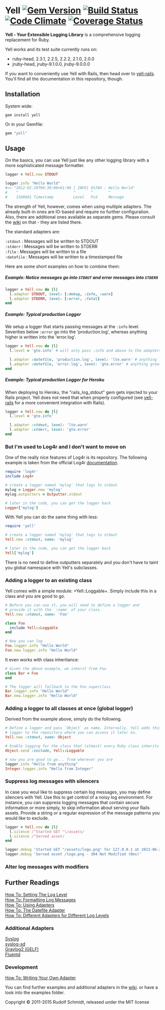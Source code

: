 # Yell [![Gem Version](https://badge.fury.io/rb/yell.png)](http://badge.fury.io/rb/yell) [![Build Status](https://travis-ci.org/rudionrails/yell.png?branch=master)](https://travis-ci.org/rudionrails/yell) [![Code Climate](https://codeclimate.com/github/rudionrails/yell.png)](https://codeclimate.com/github/rudionrails/yell) [![Coverage Status](https://coveralls.io/repos/rudionrails/yell/badge.png?branch=master)](https://coveralls.io/r/rudionrails/yell)


**Yell - Your Extensible Logging Library** is a comprehensive logging replacement for Ruby.

Yell works and its test suite currently runs on:

- ruby-head, 2.3.1, 2.2.5, 2.2.2, 2.1.0, 2.0.0 
- jruby-head, jruby-9.1.0.0, jruby-9.0.0.0

If you want to conveniently use Yell with Rails, then head over to [yell-rails](https://github.com/rudionrails/yell-rails). You'll find all the documentation in this repository, though.


## Installation

System wide:

```console
gem install yell
```

Or in your Gemfile:

```ruby
gem "yell"
```


## Usage

On the basics, you can use Yell just like any other logging library with a more 
sophisticated message formatter.

```ruby
logger = Yell.new STDOUT

logger.info "Hello World"
#=> "2012-02-29T09:30:00+01:00 [ INFO] 65784 : Hello World"
#    ^                         ^       ^       ^
#    ISO8601 Timestamp         Level   Pid     Message
```

The strength of Yell, however, comes when using multiple adapters. The already built-in 
ones are IO-based and require no further configuration. Also, there are additional ones 
available as separate gems. Please consult the [wiki](https://github.com/rudionrails/yell/wiki) 
on that - they are listed there.

The standard adapters are:

`:stdout` : Messages will be written to STDOUT  
`:stderr` : Messages will be written to STDERR  
`:file` : Messages will be written to a file  
`:datefile` : Messages will be written to a timestamped file  


Here are some short examples on how to combine them:

##### Example: Notice messages go into `STDOUT` and error messages into `STDERR`

```ruby
logger = Yell.new do |l|
  l.adapter STDOUT, level: [:debug, :info, :warn]
  l.adapter STDERR, level: [:error, :fatal]
end
```

##### Example: Typical production Logger

We setup a logger that starts passing messages at the `:info` level. Severities 
below `:error` go into the 'production.log', whereas anything higher is written 
into the 'error.log'.

```ruby
logger = Yell.new do |l|
  l.level = 'gte.info' # will only pass :info and above to the adapters

  l.adapter :datefile, 'production.log', level: 'lte.warn' # anything lower or equal to :warn
  l.adapter :datefile, 'error.log', level: 'gte.error' # anything greater or equal to :error
end
```

##### Example: Typical production Logger for Heroku

When deploying to Heroku, the "rails_log_stdout" gem gets injected to your Rails project.
Yell does not need that when properly configured (see [yell-rails](https://github.com/rudionrails/yell-rails)
for a more convenient integration with Rails).

```ruby
logger = Yell.new do |l|
  l.level = 'gte.info'

  l.adapter :stdout, level: 'lte.warn'
  l.adapter :stderr, level: 'gte.error'
end
```

### But I'm used to Log4r and I don't want to move on

One of the really nice features of Log4r is its repository. The following example is 
taken from the official Log4r [documentation](http://log4r.rubyforge.org/manual.html#outofbox).

```ruby
require 'log4r'
include Log4r

# create a logger named 'mylog' that logs to stdout
mylog = Logger.new 'mylog'
mylog.outputters = Outputter.stdout

# later in the code, you can get the logger back
Logger['mylog']
```

With Yell you can do the same thing with less:

```ruby
require 'yell'

# create a logger named 'mylog' that logs to stdout
Yell.new :stdout, name: 'mylog'

# later in the code, you can get the logger back
Yell['mylog']
```

There is no need to define outputters separately and you don't have to taint 
you global namespace with Yell's subclasses.

### Adding a logger to an existing class

Yell comes with a simple module: +Yell::Loggable+. Simply include this in a class and 
you are good to go.

```ruby
# Before you can use it, you will need to define a logger and 
# provide it with the `:name` of your class.
Yell.new :stdout, name: 'Foo'

class Foo
  include Yell::Loggable
end

# Now you can log
Foo.logger.info "Hello World"
Foo.new.logger.info "Hello World"
```

It even works with class inheritance:

```ruby
# Given the above example, we inherit from Foo
class Bar < Foo
end

# The logger will fallback to the Foo superclass
Bar.logger.info "Hello World"
Bar.new.logger.info "Hello World"
```

### Adding a logger to all classes at once (global logger)

Derived from the example above, simply do the following.

```ruby
# Define a logger and pass `Object` as name. Internally, Yell adds this
# logger to the repository where you can access it later on.
Yell.new :stdout, name: Object

# Enable logging for the class that (almost) every Ruby class inherits from
Object.send :include, Yell::Loggable

# now you are good to go... from wherever you are
logger.info "Hello from anything"
Integer.logger.info "Hello from Integer"
```

### Suppress log messages with silencers

In case you woul like to suppress certain log messages, you may define
silencers with Yell. Use this to get control of a noisy log environment. For
instance, you can suppress logging messages that contain secure information or
more simply, to skip information about serving your Rails assets. Provide a
string or a regular expression of the message patterns you would like to exclude.

```ruby
logger = Yell.new do |l|
  l.silence /^Started GET "\/assets/
  l.silence /^Served asset/
end

logger.debug 'Started GET "/assets/logo.png" for 127.0.0.1 at 2013-06-20 10:18:38 +0200'
logger.debug 'Served asset /logo.png - 304 Not Modified (0ms)'
```

### Alter log messages with modifiers


## Further Readings

[How To: Setting The Log Level](https://github.com/rudionrails/yell/wiki/101-setting-the-log-level)  
[How To: Formatting Log Messages](https://github.com/rudionrails/yell/wiki/101-formatting-log-messages)  
[How To: Using Adapters](https://github.com/rudionrails/yell/wiki/101-using-adapters)  
[How To: The Datefile Adapter](https://github.com/rudionrails/yell/wiki/101-the-datefile-adapter)  
[How To: Different Adapters for Different Log Levels](https://github.com/rudionrails/yell/wiki/101-different-adapters-for-different-log-levels)  


### Additional Adapters
[Syslog](https://github.com/rudionrails/yell/wiki/additional-adapters-syslog)  
[syslog-sd](https://github.com/raymond-wells/yell-adapters-syslogsd)  
[Graylog2 (GELF)](https://github.com/rudionrails/yell/wiki/additional-adapters-gelf)  
[Fluentd](https://github.com/red5studios/yell-adapters-fluentd)  


### Development

[How To: Writing Your Own Adapter](https://github.com/rudionrails/yell/wiki/Writing-your-own-adapter)  

You can find further examples and additional adapters in the [wiki](https://github.com/rudionrails/yell/wiki).
or have a look into the examples folder.


Copyright &copy; 2011-2015 Rudolf Schmidt, released under the MIT license


